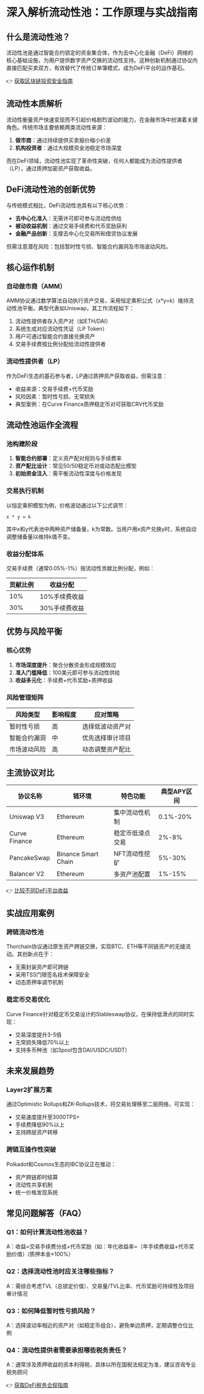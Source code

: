 # 深入解析流动性池：工作原理与实战指南

## 什么是流动性池？

流动性池是通过智能合约锁定的资金集合体，作为去中心化金融（DeFi）网络的核心基础设施，为用户提供数字资产交换的流动性支持。这种创新机制通过协议内直接匹配买卖双方，有效替代了传统订单簿模式，成为DeFi平台的运作基石。

👉 [获取区块链投资安全指南](https://bit.ly/okx_welcome)

## 流动性本质解析

流动性衡量资产快速变现而不引起价格剧烈波动的能力，在金融市场中扮演着关键角色。传统市场主要依赖两类流动性来源：

1. **做市商**：通过持续提供买卖报价缩小价差
2. **机构投资者**：通过大规模资金池稳定市场深度

而在DeFi领域，流动性池实现了革命性突破，任何人都能成为流动性提供者（LP），通过质押加密资产获取收益。

## DeFi流动性池的创新优势

与传统模式相比，DeFi流动性池具有以下核心优势：

- **去中心化准入**：无需许可即可参与流动性供给
- **被动收益机制**：通过交易手续费和代币奖励获利
- **金融产品创新**：支撑去中心化交易所和借贷协议发展

但需注意潜在风险：包括暂时性亏损、智能合约漏洞及市场波动风险。

## 核心运作机制

### 自动做市商（AMM）

AMM协议通过数学算法自动执行资产交易，采用恒定乘积公式（x*y=k）维持流动性池平衡。典型代表如Uniswap，其工作流程如下：

1. 流动性提供者存入资产对（如ETH/DAI）
2. 系统生成对应流动性凭证（LP Token）
3. 用户可通过智能合约直接兑换资产
4. 交易手续费按比例分配给流动性提供者

### 流动性提供者（LP）

作为DeFi生态的基石参与者，LP通过质押资产获取收益，但需注意：
- 收益来源：交易手续费+代币奖励
- 风险因素：暂时性亏损、无常损失
- 典型案例：在Curve Finance质押稳定币对可获取CRV代币奖励

## 流动性池运作全流程

### 池构建阶段

1. **智能合约部署**：定义资产配对规则与手续费率
2. **资产配比设计**：常见50/50稳定币对或动态配比模型
3. **初始资金注入**：需平衡流动性深度与价格发现

### 交易执行机制

以恒定乘积模型为例，价格波动通过以下公式调节：
```
x * y = k
```
其中x和y代表池中两种资产储备量，k为常数。当用户用x资产兑换y时，系统自动调整储备量以维持k值不变。

### 收益分配体系

交易手续费（通常0.05%-1%）按流动性贡献比例分配，例如：

| 贡献比例 | 收益分配 |
|---------|---------|
| 10%     | 10%手续费收益 |
| 30%     | 30%手续费收益 |

## 优势与风险平衡

### 核心优势

1. **市场深度提升**：聚合分散资金形成规模效应
2. **准入门槛降低**：100美元即可参与流动性供给
3. **收益多元化**：手续费+代币奖励+质押收益

### 风险管理矩阵

| 风险类型       | 影响程度 | 应对策略                 |
|---------------|---------|--------------------------|
| 暂时性亏损     | 高      | 选择低波动资产对         |
| 智能合约漏洞   | 中      | 优先选择审计项目         |
| 市场波动风险   | 高      | 动态调整资产配比         |

## 主流协议对比

| 协议名称     | 链环境       | 特色功能               | 典型APY区间 |
|-------------|-------------|-----------------------|------------|
| Uniswap V3  | Ethereum    | 集中流动性机制         | 0.1%-20%   |
| Curve Finance| Ethereum    | 稳定币低滑点交易       | 2%-8%      |
| PancakeSwap  | Binance Smart Chain | NFT流动性挖矿   | 5%-30%     |
| Balancer V2  | Ethereum    | 多资产池配置           | 1%-15%     |

👉 [比较不同DeFi平台收益](https://bit.ly/okx_welcome)

## 实战应用案例

### 跨链流动性池

Thorchain协议通过原生资产跨链交换，实现BTC、ETH等不同链资产的无缝流动。其创新点在于：
- 无需封装资产即可跨链
- 采用TSS门限签名技术保障安全
- 动态质押率调节机制

### 稳定币交易优化

Curve Finance针对稳定币交易设计的Stableswap协议，在保持低滑点的同时实现：
- 交易深度提升3-5倍
- 无常损失降低70%以上
- 支持多币种池（如3pool包含DAI/USDC/USDT）

## 未来发展趋势

### Layer2扩展方案

通过Optimistic Rollups和ZK-Rollups技术，将交易处理移至二层网络，可实现：
- 交易速度提升至3000TPS+
- 手续费降低90%以上
- 支持跨层资产转移

### 跨链互操作性突破

Polkadot和Cosmos生态的IBC协议正在推动：
- 资产跨链即时结算
- 流动性共享机制
- 统一价格发现系统

## 常见问题解答（FAQ）

### Q1：如何计算流动性池收益？
A：收益=交易手续费分成+代币奖励（如：年化收益率=（年手续费收益+代币奖励价值）/质押本金×100%）

### Q2：选择流动性池时应关注哪些指标？
A：需综合考虑TVL（总锁定价值）、交易量/TVL比率、代币奖励可持续性及项目审计情况

### Q3：如何降低暂时性亏损风险？
A：选择波动率相近的资产对（如稳定币组合），避免单边质押，定期调整仓位比例

### Q4：流动性提供者需要承担哪些税务责任？
A：通常涉及质押收益的资本利得税，具体以所在国税法规定为准，建议咨询专业税务顾问

👉 [获取DeFi税务合规指南](https://bit.ly/okx_welcome)
